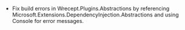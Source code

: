 - Fix build errors in Wrecept.Plugins.Abstractions by referencing Microsoft.Extensions.DependencyInjection.Abstractions and using Console for error messages.
